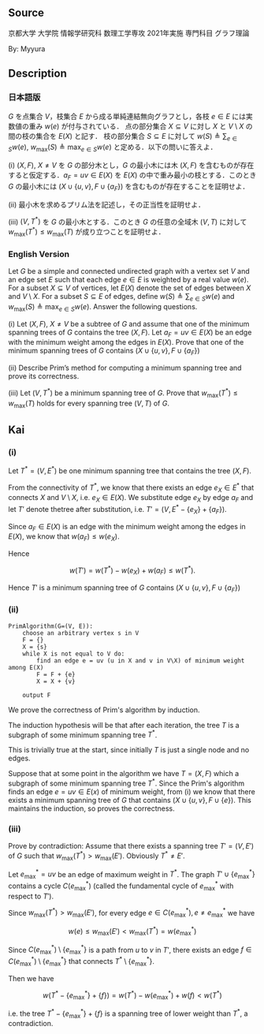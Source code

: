 ## **Source**
京都大学 大学院 情報学研究科 数理工学専攻 2021年実施 専門科目 グラフ理論

By: Myyura

## **Description**
### 日本語版
$G$ を点集合 $V$，枝集合 $E$ から成る単純連結無向グラフとし，各枝 $e\in E$ には実数値の重み $w(e)$ が付与されている．
点の部分集合 $X \subseteq V$ に対し $X$ と $V \setminus X$ の間の枝の集合を $E(X)$ と記す．
枝の部分集合 $S \subseteq E$ に対して $w(S) \triangleq \sum_{e \in S} w(e)$, $w_{\text{max}} (S) \triangleq \max_{e \in S} w(e)$ と定める．以下の問いに答えよ． 

(i) $(X, F)$, $X \neq V$ を $G$ の部分木とし，$G$ の最小木には木 $(X, F)$ を含むものが存在すると仮定する．$a_F = uv \in E(X)$ を $E(X)$ の中で重み最小の枝とする．このとき $G$ の最小木には $(X \cup \{u, v\}, F \cup \{a_F\})$ を含むものが存在することを証明せよ．

(ii) 最小木を求めるプリム法を記述し，その正当性を証明せよ．

(iii) $(V, T^*)$ を $G$ の最小木とする．このとき $G$ の任意の全域木 $(V, T)$ に対して $w_{\text{max}}(T^*) \le w_{\text{max}}(T)$ が成り立つことを証明せよ．

### English Version
Let $G$ be a simple and connected undirected graph with a vertex set $V$ and an edge set $E$ such that each edge $e\in E$ is weighted by a real value $w(e)$.
For a subset $X \subseteq V$ of vertices, let $E(X)$ denote the set of edges between $X$ and $V \setminus X$.
For a subset $S \subseteq E$ of edges, define $w(S) \triangleq \sum_{e \in S} w(e)$ and $w_{\text{max}} (S) \triangleq \max_{e \in S} w(e)$.
Answer the following questions.

(i) Let $(X, F)$, $X \neq V$ be a subtree of $G$ and assume that one of the minimum spanning trees of $G$ contains the tree $(X, F)$.
Let $a_F = uv \in E(X)$ be an edge with the minimum weight among the edges in $E(X)$.
Prove that one of the minimum spanning trees of $G$ contains $(X \cup \{u, v\}, F \cup \{a_F\})$

(ii) Describe Prim’s method for computing a minimum spanning tree and prove its correctness.

(iii) Let $(V, T^*)$ be a minimum spanning tree of $G$.
Prove that $w_{\text{max}}(T^*) \le w_{\text{max}}(T)$ holds for every spanning tree $(V, T)$ of $G$.


## **Kai**
### (i)
Let $T^* = (V, E^*)$ be one minimum spanning tree that contains the tree $(X, F)$.

From the connectivity of $T^*$, we know that there exists an edge $e_X \in E^*$ that connects $X$ and $V \setminus X$, i.e. $e_X \in E(X)$.
We substitute edge $e_X$ by edge $a_F$ and let $T'$ denote thetree after substitution, i.e. $T' = (V, E^* - \{e_X\} + \{a_F\})$.

Since $a_F \in E(X)$ is an edge with the minimum weight among the edges in $E(X)$, we know that $w(a_F) \le w(e_X)$.

Hence

$$
w(T') = w(T^*) - w(e_X) + w(a_F) \le w(T^*).
$$

Hence $T'$ is a minimum spanning tree of $G$ contains $(X \cup \{u, v\}, F \cup \{a_F\})$

### (ii)
```text
PrimAlgorithm(G=(V, E)):
    choose an arbitrary vertex s in V
    F = {}
    X = {s}
    while X is not equal to V do:
        find an edge e = uv (u in X and v in V\X) of minimum weight among E(X)
        F = F + {e}
        X = X + {v}
    
    output F
```

We prove the correctness of Prim's algorithm by induction.

The induction hypothesis will be that after each iteration, the tree $T$ is a subgraph of some minimum spanning tree $T^*$.

This is trivially true at the start, since initially $T$ is just a single node and no edges. 

Suppose that at some point in the algorithm we have $T = (X, F)$ which a subgraph of some minimum spanning tree $T^*$.
Since the Prim's algorithm finds an edge $e = uv \in E(x)$ of minimum weight, from (i) we know that there exists a minimum spanning tree of $G$ that contains $(X \cup \{u, v\}, F \cup \{e\})$. This maintains the induction, so proves the correctness.

### (iii)
Prove by contradiction:
Assume that there exists a spanning tree $T' = (V, E')$ of $G$ such that $w_{\text{max}}(T^*) > w_{\text{max}}(E')$. Obviously $T^* \neq E'$.

Let $e^{*}_{\max}=uv$ be an edge of maximum weight in $T^*$.
The graph $T' \cup \{e^{*}_{\max}\}$ contains a cycle $C(e^{*}_{\max})$ (called the fundamental cycle of $e^{*}_{\max}$ with respect to $T'$).

Since $w_{\text{max}}(T^*) > w_{\text{max}}(E')$, for every edge $e \in C(e^{*}_{\max}), e \neq e^{*}_{\max}$ we have

$$
w(e) \le w_{\text{max}}(E') < w_{\text{max}}(T^*) = w(e^{*}_{\max})
$$

<!-- Let $T_1^*$ and $T_2^*$ be the two components of $T^* \setminus \{e^{*}_{\max}\}$. -->
Since $C(e^{*}_{\max}) \setminus \{e^{*}_{\max}\}$ is a path from $u$ to $v$ in $T'$, there exists an edge $f \in C(e^{*}_{\max})\setminus \{e^{*}_{\max}\}$ that connects $T^* \setminus \{e^{*}_{\max}\}$.

Then we have

$$
w(T^* - \{e^{*}_{\max}\} + \{f\}) = w(T^*) - w(e^{*}_{\max}) + w(f) <w(T^*)
$$

i.e. the tree $T^* - \{e^{*}_{\max}\} + \{f\}$ is a spanning tree of lower weight than $T^*$, a contradiction.
